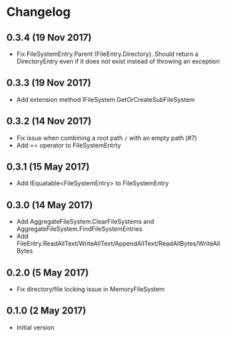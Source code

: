 # Changelog

## 0.3.4 (19 Nov 2017)
- Fix FileSystemEntry.Parent (FileEntry.Directory). Should return a DirectoryEntry even if it does not exist instead of throwing an exception

## 0.3.3 (19 Nov 2017)
- Add extension method IFileSystem.GetOrCreateSubFileSystem

## 0.3.2 (14 Nov 2017)
- Fix issue when combining a root path `/` with an empty path (#7)
- Add == operator to FileSystemEntrty

## 0.3.1 (15 May 2017)
- Add IEquatable&lt;FileSystemEntry&gt; to FileSystemEntry

## 0.3.0 (14 May 2017)
- Add AggregateFileSystem.ClearFileSystems and AggregateFileSystem.FindFileSystemEntries
- Add FileEntry.ReadAllText/WriteAllText/AppendAllText/ReadAllBytes/WriteAllBytes 

## 0.2.0 (5 May 2017)
- Fix directory/file locking issue in MemoryFileSystem

## 0.1.0 (2 May 2017)

- Initial version